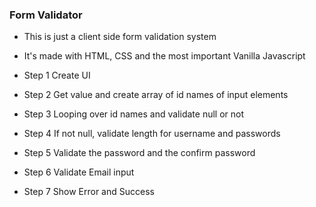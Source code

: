 ### Form Validator

- This is just a client side form validation system

- It's made with HTML, CSS and the most important Vanilla Javascript

- Step 1 Create UI

- Step 2 Get value and create array of id names of input elements

- Step 3 Looping over id names and validate null or not

- Step 4 If not null, validate length for username and passwords

- Step 5 Validate the password and the confirm password

- Step 6 Validate Email input

- Step 7 Show Error and Success
